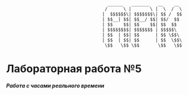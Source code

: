                                           ______   _______   __    __ 
                                         /      \ |       \ |  \  /  \
                                        |  $$$$$$\| $$$$$$$\| $$ /  $$
                                        | $$__| $$| $$__/ $$| $$/  $$ 
                                        | $$    $$| $$    $$| $$  $$  
                                        | $$$$$$$$| $$$$$$$ | $$$$$\  
                                        | $$  | $$| $$      | $$ \$$\ 
                                        | $$  | $$| $$      | $$  \$$\
                                         \$$   \$$ \$$       \$$   \$$

# Лабораторная работа №5

##### **Работа с часами реального времени**

